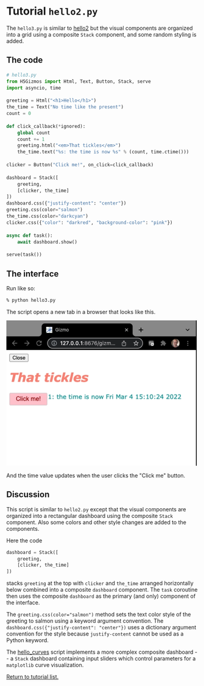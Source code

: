 

# Tutorial `hello2.py`

The `hello3.py` is similar to 
<a href="hello2.md">hello2</a>
 but the visual components are organized into
a grid using a composite `Stack` component, and some random styling is added.

## The code

```Python
# hello3.py
from H5Gizmos import Html, Text, Button, Stack, serve
import asyncio, time

greeting = Html("<h1>Hello</h1>")
the_time = Text("No time like the present")
count = 0

def click_callback(*ignored):
    global count
    count += 1
    greeting.html("<em>That tickles</em>")
    the_time.text("%s: the time is now %s" % (count, time.ctime()))

clicker = Button("Click me!", on_click=click_callback)

dashboard = Stack([
    greeting,
    [clicker, the_time]
])
dashboard.css({"justify-content": "center"})
greeting.css(color="salmon")
the_time.css(color="darkcyan")
clicker.css({"color": "darkred", "background-color": "pink"})

async def task():
    await dashboard.show()

serve(task())
```

## The interface

Run like so:

```bash
% python hello3.py
```

The script opens a new tab in a browser that looks like this.

<img src="hello3.png">

And the time value updates when the user clicks the "Click me" button.


## Discussion

This script is similar to `hello2.py` except that the visual components
are organized into a rectangular dashboard using the composite `Stack` component.
Also some colors and other style changes are added to the components.

Here the code
```python
dashboard = Stack([
    greeting,
    [clicker, the_time]
])
```
stacks `greeting` at the top with `clicker` and `the_time` arranged horizontally below
combined into a composite `dashboard` component.
The `task` coroutine then uses the composite `dashboard` as the primary 
(and only) component of the interface.

The `greeting.css(color="salmon")` method sets the text color style of the greeting to
salmon using a keyword argument convention.
The `dashboard.css({"justify-content": "center"})` uses a dictionary argument
convention for the style because `justify-content` cannot be used as a Python
keyword.

The 
<a href="hello_curves.md">hello_curves</a> script
implements a more complex composite dashboard -- a `Stack` dashboard containing
input sliders which control parameters for a `matplotlib` curve visualization.

<a href="README.md">Return to tutorial list.</a>
